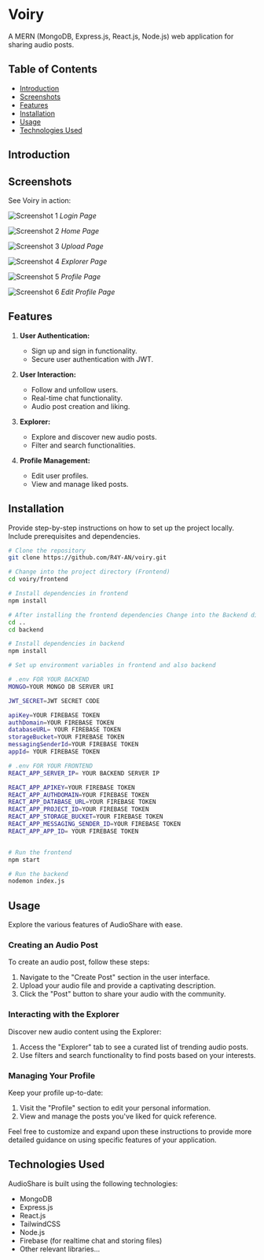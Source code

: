 # Voiry

A MERN (MongoDB, Express.js, React.js, Node.js) web application for sharing audio posts.

## Table of Contents

- [Introduction](#introduction)
- [Screenshots](#screenshots)
- [Features](#features)
- [Installation](#installation)
- [Usage](#usage)
- [Technologies Used](#technologies-used)

## Introduction

## Screenshots

See Voiry in action:

![Screenshot 1](https://firebasestorage.googleapis.com/v0/b/voiry-webapp.appspot.com/o/Images%2Fsignin%20page.png?alt=media&token=3192ae04-d05d-4639-aced-b640cc2e28e3)
_Login Page_

![Screenshot 2](https://firebasestorage.googleapis.com/v0/b/voiry-webapp.appspot.com/o/Images%2F1.png?alt=media&token=eaa1937b-babe-4e1c-bc14-ccb86d220b9e)
_Home Page_

![Screenshot 3](https://firebasestorage.googleapis.com/v0/b/voiry-webapp.appspot.com/o/Images%2Fupload.png?alt=media&token=a2c8db94-a4f2-4d01-a52e-c78b9cb93afc)
_Upload Page_

![Screenshot 4](https://firebasestorage.googleapis.com/v0/b/voiry-webapp.appspot.com/o/Images%2Fexplorer.png?alt=media&token=d1f9dae2-ec20-4c1a-b891-527fa6965631)
_Explorer Page_

![Screenshot 5](https://firebasestorage.googleapis.com/v0/b/voiry-webapp.appspot.com/o/Images%2Fprofile.png?alt=media&token=c8ee60e6-68b5-4eff-984b-0d20329e6ead)
_Profile Page_

![Screenshot 6](https://firebasestorage.googleapis.com/v0/b/voiry-webapp.appspot.com/o/Images%2Fediting%20profile.png?alt=media&token=706199fc-3d87-4b02-b75e-82a70a3f437d)
_Edit Profile Page_

## Features

1. **User Authentication:**

   - Sign up and sign in functionality.
   - Secure user authentication with JWT.

2. **User Interaction:**

   - Follow and unfollow users.
   - Real-time chat functionality.
   - Audio post creation and liking.

3. **Explorer:**

   - Explore and discover new audio posts.
   - Filter and search functionalities.

4. **Profile Management:**
   - Edit user profiles.
   - View and manage liked posts.

## Installation

Provide step-by-step instructions on how to set up the project locally. Include prerequisites and dependencies.

```bash
# Clone the repository
git clone https://github.com/R4Y-AN/voiry.git

# Change into the project directory (Frontend)
cd voiry/frontend

# Install dependencies in frontend
npm install

# After installing the frontend dependencies Change into the Backend directory
cd ..
cd backend

# Install dependencies in backend
npm install

# Set up environment variables in frontend and also backend

# .env FOR YOUR BACKEND
MONGO=YOUR MONGO DB SERVER URI

JWT_SECRET=JWT SECRET CODE

apiKey=YOUR FIREBASE TOKEN
authDomain=YOUR FIREBASE TOKEN
databaseURL= YOUR FIREBASE TOKEN
storageBucket=YOUR FIREBASE TOKEN
messagingSenderId=YOUR FIREBASE TOKEN
appId= YOUR FIREBASE TOKEN

# .env FOR YOUR FRONTEND
REACT_APP_SERVER_IP= YOUR BACKEND SERVER IP

REACT_APP_APIKEY=YOUR FIREBASE TOKEN
REACT_APP_AUTHDOMAIN=YOUR FIREBASE TOKEN
REACT_APP_DATABASE_URL=YOUR FIREBASE TOKEN
REACT_APP_PROJECT_ID=YOUR FIREBASE TOKEN
REACT_APP_STORAGE_BUCKET=YOUR FIREBASE TOKEN
REACT_APP_MESSAGING_SENDER_ID=YOUR FIREBASE TOKEN
REACT_APP_APP_ID= YOUR FIREBASE TOKEN


# Run the frontend
npm start

# Run the backend
nodemon index.js
```

## Usage

Explore the various features of AudioShare with ease.

### Creating an Audio Post

To create an audio post, follow these steps:

1. Navigate to the "Create Post" section in the user interface.
2. Upload your audio file and provide a captivating description.
3. Click the "Post" button to share your audio with the community.

### Interacting with the Explorer

Discover new audio content using the Explorer:

1. Access the "Explorer" tab to see a curated list of trending audio posts.
2. Use filters and search functionality to find posts based on your interests.

### Managing Your Profile

Keep your profile up-to-date:

1. Visit the "Profile" section to edit your personal information.
2. View and manage the posts you've liked for quick reference.

Feel free to customize and expand upon these instructions to provide more detailed guidance on using specific features of your application.

## Technologies Used

AudioShare is built using the following technologies:

- MongoDB
- Express.js
- React.js
- TailwindCSS
- Node.js
- Firebase (for realtime chat and storing files)
- Other relevant libraries...
